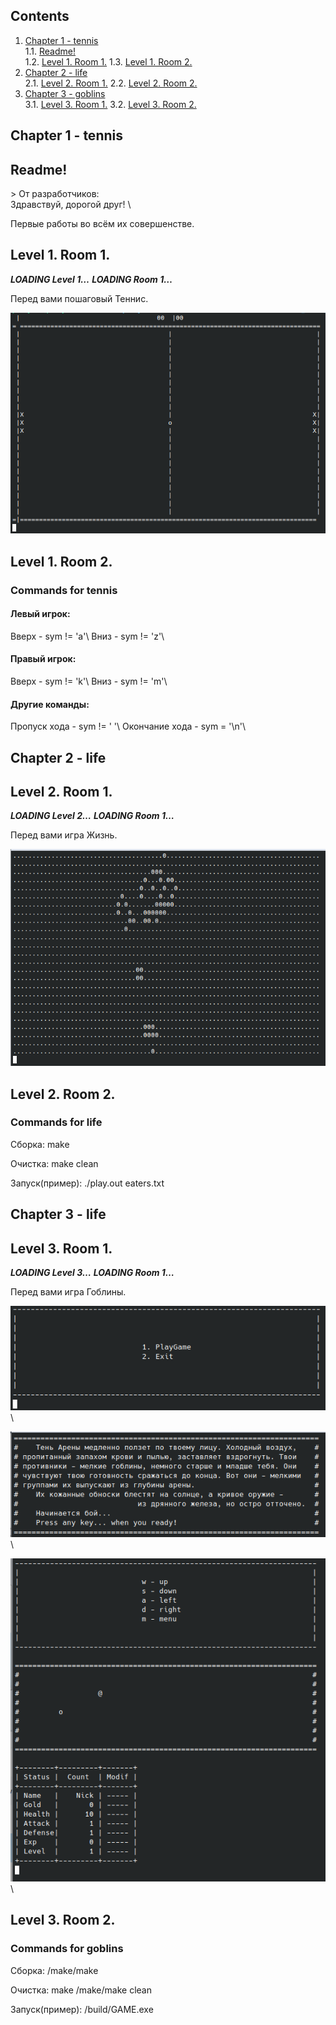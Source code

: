 ## Contents

1. [Chapter 1 - tennis](#chapter-i) \
    1.1. [Readme!](#readme)\
    1.2. [Level 1. Room 1.](#level-1-room-1)
    1.3. [Level 1. Room 2.](#level-1-room-2)
2. [Chapter 2 - life](#chapter-i) \
    2.1. [Level 2. Room 1.](#level-2-room-1)
    2.2. [Level 2. Room 2.](#level-2-room-2)
3. [Chapter 3 - goblins](#chapter-i) \
    3.1. [Level 3. Room 1.](#level-3-room-1)
    3.2. [Level 3. Room 2.](#level-3-room-2)

## Chapter 1 - tennis

## Readme!

\>
От разработчиков: \
Здравствуй, дорогой друг! \


Первые работы во всём их совершенстве.


## Level 1. Room 1.

***LOADING Level 1…***
***LOADING Room 1…***

Перед вами пошаговый Теннис.

![Иллюстрация к игре 1](images/tennis.png)

## Level 1. Room 2.

<h3 id="Commands" >Commands for tennis</h3>

<h4 id="left" >Левый игрок:</h4>
Вверх - sym != 'a'\
Вниз - sym != 'z'\
<h4 id="right" >Правый игрок:</h4>
Вверх - sym != 'k'\
Вниз - sym != 'm'\
<h4 id="other" >Другие команды:</h4>
Пропуск хода - sym != ' '\
Окончание хода - sym = '\n'\

## Chapter 2 - life

## Level 2. Room 1.

***LOADING Level 2…***
***LOADING Room 1…***

Перед вами игра Жизнь.

![Иллюстрация к игре 2](images/life.png)

## Level 2. Room 2.

<h3 id="Commands" >Commands for life</h3>

Сборка: make

Очистка: make clean

Запуск(пример): ./play.out eaters.txt

## Chapter 3 - life

## Level 3. Room 1.

***LOADING Level 3…***
***LOADING Room 1…***

Перед вами игра Гоблины.

![Иллюстрация к игре 3.1](images/goblins1.png)\

![Иллюстрация к игре 3.1](images/goblins2.png)\

![Иллюстрация к игре 3.1](images/goblins3.png)\

## Level 3. Room 2.

<h3 id="Commands" >Commands for goblins</h3>

Сборка: /make/make

Очистка: make /make/make clean

Запуск(пример): /build/GAME.exe

